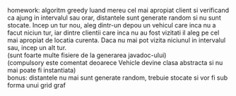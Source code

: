 homework: algoritm greedy luand mereu cel mai apropiat client si verificand ca ajung in intervalul sau orar, distantele sunt generate random si nu sunt stocate. Incep un tur nou, aleg dintr-un depou un vehicul care inca nu a facut niciun tur, iar dintre clientii care inca nu au fost vizitati il aleg pe cel mai apropiat de locatia curenta. Daca nu mai pot vizita niciunul in intervalul sau, incep un alt tur.\
(sunt foarte multe fisiere de la generarea javadoc-ului)\
(compulsory este comentat deoarece Vehicle devine clasa abstracta si nu mai poate fi instantiata)\
bonus: distantele nu mai sunt generate random, trebuie stocate si vor fi sub forma unui grid graf